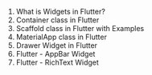 
   1. What is Widgets in Flutter?
   2. Container class in Flutter
   3. Scaffold class in Flutter with Examples
   4. MaterialApp class in Flutter
   5. Drawer Widget in Flutter
   6. Flutter - AppBar Widget
   7. Flutter - RichText Widget
